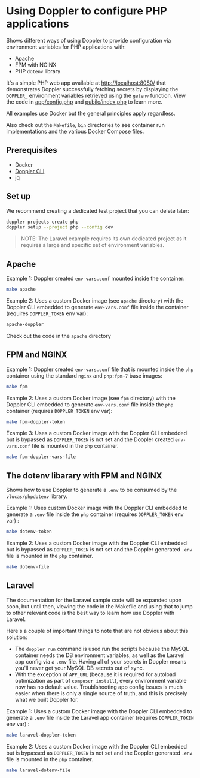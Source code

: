 # Using Doppler to configure PHP applications

Shows different ways of using Doppler to provide configuration via environment variables for PHP applications with:

- Apache
- FPM with NGINX
- PHP `dotenv` library

It's a simple PHP web app available at [http://localhost:8080/](http://localhost:8080/) that demonstrates Doppler successfully fetching secrets by displaying the `DOPPLER_` environment variables retrieved using the `getenv` function. View the code in [app/config.php](app/config.php) and [pubilc/index.php](public/index.php) to learn more.

All examples use Docker but the general principles apply regardless.

Also check out the `Makefile`, `bin` directories to see container run implementations and the various Docker Compose files.

## Prerequisites

- Docker
- [Doppler CLI](https://docs.doppler.com/docs/enclave-installation-docker)
- [jq](https://stedolan.github.io/jq/download/)

## Set up

We recommend creating a dedicated test project that you can delete later:

```sh
doppler projects create php
doppler setup --project php --config dev
```

> NOTE: The Laravel example requires its own dedicated project as it requires a large and specific set of environment variables.

## Apache

Example 1: Doppler created `env-vars.conf` mounted inside the container:

```sh
make apache
```

Example 2: Uses a custom Docker image (see `apache` directory) with the Doppler CLI embedded to generate `env-vars.conf` file inside the container (requires `DOPPLER_TOKEN` env var):

```sh
apache-doppler
```

Check out the code in the `apache` directory 

## FPM and NGINX

Example 1: Doppler created `env-vars.conf` file that is mounted inside the `php` container using the standard `nginx` and `php:fpm-7` base images:

```sh
make fpm
```

Example 2: Uses a custom Docker image (see `fpm` directory) with the Doppler CLI embedded to generate `env-vars.conf` file inside the `php` container (requires `DOPPLER_TOKEN` env var):

```sh
make fpm-doppler-token
```

Example 3: Uses a custom Docker image with the Doppler CLI embedded but is bypassed as `DOPPLER_TOKEN` is not set and the Doopler created `env-vars.conf` file is mounted in the `php` container.

```sh
make fpm-doppler-vars-file
```

## The dotenv libarary with FPM and NGINX

Shows how to use Doppler to generate a `.env` to be consumed by the `vlucas/phpdotenv` library. 

Example 1: Uses  custom Docker image with the Doppler CLI embedded to generate a `.env` file inside the `php` container (requires `DOPPLER_TOKEN` env var) :

```sh
make dotenv-token
```

Example 2: Uses a custom Docker image with the Doppler CLI embedded but is bypassed as `DOPPLER_TOKEN` is not set and the Doppler generated `.env` file is mounted in the `php` container.

```sh
make dotenv-file
```

## Laravel

The documentation for the Laravel sample code will be expanded upon soon, but until then, viewing the code in the Makefile and using that to jump to other relevant code is the best way to learn how use Doppler with Laravel.

Here's a couple of important things to note that are not obvious about this solution:

- The `doppler run` command is used run the scripts because the MySQL container needs the DB environment variables, as well as the Laravel app config via a `.env` file. Having all of your secrets in Doppler means you'll never get your MySQL DB secrets out of sync.
- With the exception of `APP_URL` (because it is required for autoload optimization as part of `composer install`), every environment variable now has no default value. Troublshooting app config issues is much easier when there is only a single source of truth, and this is precisely what we built Doppler for.

Example 1: Uses a custom Docker image with the Doppler CLI embedded to generate a `.env` file inside the Laravel app container (requires `DOPPLER_TOKEN` env var) :

```sh
make laravel-doppler-token
```

Example 2: Uses a custom Docker image with the Doppler CLI embedded but is bypassed as `DOPPLER_TOKEN` is not set and the Doppler generated `.env` file is mounted in the `php` container.

```sh
make laravel-dotenv-file
```